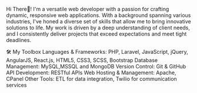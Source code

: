 Hi There👋!
I'm a versatile web developer with a passion for crafting dynamic, responsive web applications. With a background spanning various industries, I've honed a diverse set of skills that allow me to bring innovative solutions to life. My work is driven by a deep understanding of client needs, and I consistently deliver projects that exceed expectations and meet tight deadlines.
<br>

🛠️ My Toolbox
    Languages & Frameworks: PHP, Laravel, JavaScript, jQuery, AngularJS, React.js, HTML5, CSS3, SCSS, Bootstrap
    Database Management: MySQL,MSSQL and MongoDB
    Version Control: Git & GitHub
    API Development: RESTful APIs
    Web Hosting & Management: Apache, CPanel
    Other Tools: ETL for data integration, Twilio for communication services
